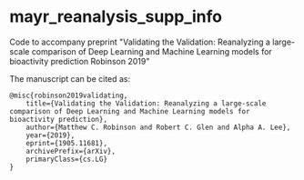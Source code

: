 # mayr_reanalysis_supp_info
Code to accompany preprint "Validating the Validation: Reanalyzing a large-scale comparison of Deep Learning and Machine Learning models for bioactivity prediction Robinson 2019"

The manuscript can be cited as:
```
@misc{robinson2019validating,
    title={Validating the Validation: Reanalyzing a large-scale comparison of Deep Learning and Machine Learning models for bioactivity prediction},
    author={Matthew C. Robinson and Robert C. Glen and Alpha A. Lee},
    year={2019},
    eprint={1905.11681},
    archivePrefix={arXiv},
    primaryClass={cs.LG}
}
```
